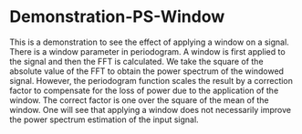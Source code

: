 # Demonstration-PS-Window
This is a demonstration to see the effect of applying a window on a signal. There is a window parameter in periodogram. A window is first applied to the signal and then the FFT is calculated. We take the square of the absolute value of the FFT to obtain the power spectrum of the windowed signal. However, the periodogram function scales the result by a correction factor to compensate for the loss of power due to the application of the window. The correct factor is one over the square of the mean of the window. One will see that applying a window does not necessarily improve the power spectrum estimation of the input signal.

